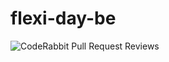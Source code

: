 # flexi-day-be

![CodeRabbit Pull Request Reviews](https://img.shields.io/coderabbit/prs/github/Daniel88dev/flexi-day-be?utm_source=oss&utm_medium=github&utm_campaign=Daniel88dev%2Fflexi-day-be&labelColor=171717&color=FF570A&link=https%3A%2F%2Fcoderabbit.ai&label=CodeRabbit+Reviews)